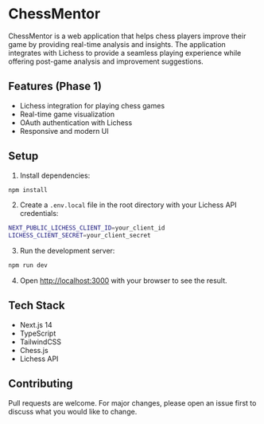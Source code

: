# ChessMentor

ChessMentor is a web application that helps chess players improve their game by providing real-time analysis and insights. The application integrates with Lichess to provide a seamless playing experience while offering post-game analysis and improvement suggestions.

## Features (Phase 1)

- Lichess integration for playing chess games
- Real-time game visualization
- OAuth authentication with Lichess
- Responsive and modern UI

## Setup

1. Install dependencies:
```bash
npm install
```

2. Create a `.env.local` file in the root directory with your Lichess API credentials:
```bash
NEXT_PUBLIC_LICHESS_CLIENT_ID=your_client_id
LICHESS_CLIENT_SECRET=your_client_secret
```

3. Run the development server:
```bash
npm run dev
```

4. Open [http://localhost:3000](http://localhost:3000) with your browser to see the result.

## Tech Stack

- Next.js 14
- TypeScript
- TailwindCSS
- Chess.js
- Lichess API

## Contributing

Pull requests are welcome. For major changes, please open an issue first to discuss what you would like to change. 
